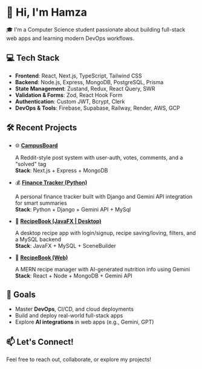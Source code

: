 # 👋 Hi, I'm Hamza

🎓 I'm a Computer Science student passionate about building full-stack web apps and learning modern DevOps workflows.

## 💻 Tech Stack

- **Frontend**: React, Next.js, TypeScript, Tailwind CSS
- **Backend**: Node.js, Express, MongoDB, PostgreSQL, Prisma
- **State Management**: Zustand, Redux, React Query, SWR
- **Validation & Forms**: Zod, React Hook Form
- **Authentication**: Custom JWT, Bcrypt, Clerk
- **DevOps & Tools**: Firebase, Supabase, Railway, Render, AWS, GCP

## 🛠️ Recent Projects

- 🌐 [**CampusBoard**](https://github.com/KaziShahHamza/campus-board-2)

  A Reddit-style post system with user-auth, votes, comments, and a "solved" tag  
  **Stack**: Next.js + Express + MongoDB
  
- 💰 [**Finance Tracker (Python)**](https://github.com/aspiya09/Finance_Tracker_Python_Django)  

  A personal finance tracker built with Django and Gemini API integration for smart summaries  
  **Stack**: Python + Django + Gemini API + MySql

- 🍛 [**RecipeBook (JavaFX | Desktop)**](https://github.com/KaziShahHamza/RecipeBook-JavaFX)

  A desktop recipe app with login/signup, recipe saving/loving, filters, and a MySQL backend  
  **Stack**: JavaFX + MySQL + SceneBuilder

- 🍲 [**RecipeBook (Web)**](https://github.com/KaziShahHamza/RecipeBook---MERN)  

  A MERN recipe manager with AI-generated nutrition info using Gemini  
  **Stack**: React + Node + MongoDB + Gemini API

## 🚀 Goals

- Master **DevOps**, CI/CD, and cloud deployments  
- Build and deploy real-world full-stack apps  
- Explore **AI integrations** in web apps (e.g., Gemini, GPT)

## 📫 Let's Connect!

Feel free to reach out, collaborate, or explore my projects!

